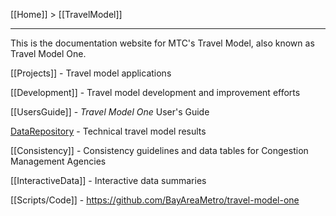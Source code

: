 [[Home]] > [[TravelModel]]

***

This is the documentation website for MTC's Travel Model, also known as Travel Model One.

[[Projects]] - Travel model applications

[[Development]] - Travel model development and improvement efforts

[[UsersGuide]] - _Travel Model One_ User's Guide

[DataRepository](http://data.mtc.ca.gov/data-repository/) - Technical travel model results

[[Consistency]] - Consistency guidelines and data tables for Congestion Management Agencies

[[InteractiveData]] - Interactive data summaries

[[Scripts/Code]] - https://github.com/BayAreaMetro/travel-model-one